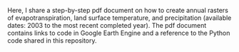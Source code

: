 Here, I share a step-by-step pdf document on how to create annual rasters of evapotranspiration, land surface temperature, and precipitation (available dates: 2003 to the most recent completed year).
The pdf document contains links to code in Google Earth Engine and a reference to the Python code shared in this repository. 
